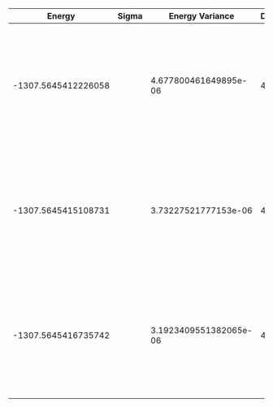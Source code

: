 | Energy              | Sigma | Energy Variance        | DOF | Einf                | Method                                                       | Reference |
|---------------------|-------|------------------------|-----|---------------------|--------------------------------------------------------------|-----------|
| -1307.5645412226058 |       | 4.677800461649895e-06  | 466 | -1303.6681944469262 | DMRG (bond dimension 310) using fork tensor product states with U(1) symmetries for charge and spin sector | [paper](https://journals.aps.org/prx/abstract/10.1103/PhysRevX.7.031013) [code](https://github.com/varbench/methods/blob/main/scripts/Impurity/TB-DMFT_119.py) |
| -1307.5645415108731 |       | 3.73227521777153e-06   | 466 | -1303.6681944469262 | DMRG (bond dimension 330) using fork tensor product states with U(1) symmetries for charge and spin sector | [paper](https://journals.aps.org/prx/abstract/10.1103/PhysRevX.7.031013) [code](https://github.com/varbench/methods/blob/main/scripts/Impurity/TB-DMFT_119.py) |
| -1307.5645416735742 |       | 3.1923409551382065e-06 | 466 | -1303.6681944469262 | DMRG (bond dimension 350) using fork tensor product states with U(1) symmetries for charge and spin sector | [paper](https://journals.aps.org/prx/abstract/10.1103/PhysRevX.7.031013) [code](https://github.com/varbench/methods/blob/main/scripts/Impurity/TB-DMFT_119.py) |
